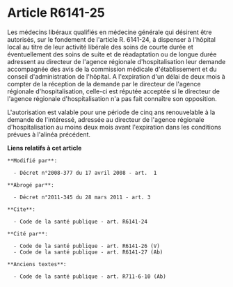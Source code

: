 # Article R6141-25

Les médecins libéraux qualifiés en médecine générale qui désirent être autorisés, sur le fondement de l'article R. 6141-24, à
dispenser à l'hôpital local au titre de leur activité libérale des soins de courte durée et éventuellement des  soins de
suite et de réadaptation ou de longue durée adressent au directeur de l'agence régionale d'hospitalisation leur demande
accompagnée des avis de la commission médicale d'établissement et du conseil d'administration de l'hôpital. A l'expiration
d'un délai de deux mois à compter de la réception de la demande par le directeur de l'agence régionale d'hospitalisation,
celle-ci est réputée acceptée si le directeur de l'agence régionale d'hospitalisation n'a pas fait connaître son opposition. 

L'autorisation est valable pour une période de cinq ans renouvelable à la demande de l'intéressé, adressée au directeur de
l'agence régionale d'hospitalisation au moins deux mois avant l'expiration dans les conditions prévues à l'alinéa précédent.

**Liens relatifs à cet article**

	**Modifié par**:

	  - Décret n°2008-377 du 17 avril 2008 - art.  1

	**Abrogé par**:

	  - Décret n°2011-345 du 28 mars 2011 - art. 3

	**Cite**:

	  - Code de la santé publique - art. R6141-24

	**Cité par**:

	  - Code de la santé publique - art. R6141-26 (V)
	  - Code de la santé publique - art. R6141-27 (Ab)

	**Anciens textes**:

	  - Code de la santé publique - art. R711-6-10 (Ab)
